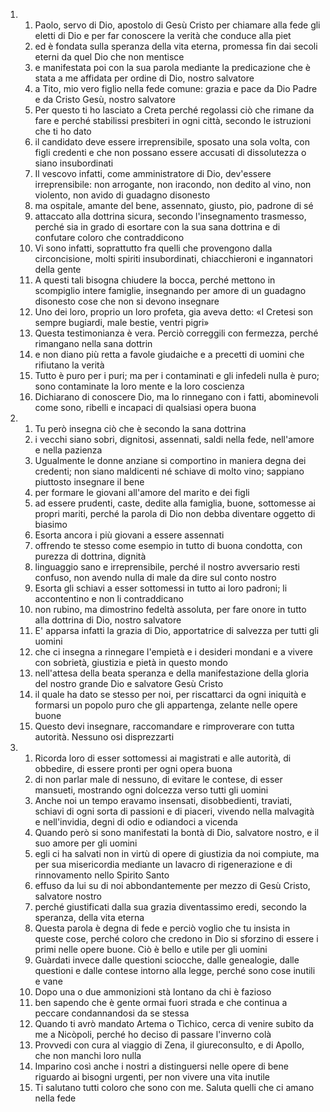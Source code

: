 <ol>
  <li>
    <ol>
      <li>Paolo, servo di Dio, apostolo di Gesù Cristo per chiamare alla fede gli eletti di Dio e per far conoscere la verità che conduce alla piet</li>
      <li>ed è fondata sulla speranza della vita eterna, promessa fin dai secoli eterni da quel Dio che non mentisce</li>
      <li>e manifestata poi con la sua parola mediante la predicazione che è stata a me affidata per ordine di Dio, nostro salvatore</li>
      <li>a Tito, mio vero figlio nella fede comune: grazia e pace da Dio Padre e da Cristo Gesù, nostro salvatore</li>
      <li>Per questo ti ho lasciato a Creta perché regolassi ciò che rimane da fare e perché stabilissi presbiteri in ogni città, secondo le istruzioni che ti ho dato</li>
      <li>il candidato deve essere irreprensibile, sposato una sola volta, con figli credenti e che non possano essere accusati di dissolutezza o siano insubordinati</li>
      <li>Il vescovo infatti, come amministratore di Dio, dev'essere irreprensibile: non arrogante, non iracondo, non dedito al vino, non violento, non avido di guadagno disonesto</li>
      <li>ma ospitale, amante del bene, assennato, giusto, pio, padrone di sé</li>
      <li>attaccato alla dottrina sicura, secondo l'insegnamento trasmesso, perché sia in grado di esortare con la sua sana dottrina e di confutare coloro che contraddicono</li>
      <li>Vi sono infatti, soprattutto fra quelli che provengono dalla circoncisione, molti spiriti insubordinati, chiacchieroni e ingannatori della gente</li>
      <li>A questi tali bisogna chiudere la bocca, perché mettono in scompiglio intere famiglie, insegnando per amore di un guadagno disonesto cose che non si devono insegnare</li>
      <li>Uno dei loro, proprio un loro profeta, gia aveva detto: «I Cretesi son sempre bugiardi, male bestie, ventri pigri»</li>
      <li>Questa testimonianza è vera. Perciò correggili con fermezza, perché rimangano nella sana dottrin</li>
      <li>e non diano più retta a favole giudaiche e a precetti di uomini che rifiutano la verità</li>
      <li>Tutto è puro per i puri; ma per i contaminati e gli infedeli nulla è puro; sono contaminate la loro mente e la loro coscienza</li>
      <li>Dichiarano di conoscere Dio, ma lo rinnegano con i fatti, abominevoli come sono, ribelli e incapaci di qualsiasi opera buona</li>
    </ol>
  </li>
  <li>
    <ol>
      <li>Tu però insegna ciò che è secondo la sana dottrina</li>
      <li>i vecchi siano sobri, dignitosi, assennati, saldi nella fede, nell'amore e nella pazienza</li>
      <li>Ugualmente le donne anziane si comportino in maniera degna dei credenti; non siano maldicenti né schiave di molto vino; sappiano piuttosto insegnare il bene</li>
      <li>per formare le giovani all'amore del marito e dei figli</li>
      <li>ad essere prudenti, caste, dedite alla famiglia, buone, sottomesse ai propri mariti, perché la parola di Dio non debba diventare oggetto di biasimo</li>
      <li>Esorta ancora i più giovani a essere assennati</li>
      <li>offrendo te stesso come esempio in tutto di buona condotta, con purezza di dottrina, dignità</li>
      <li>linguaggio sano e irreprensibile, perché il nostro avversario resti confuso, non avendo nulla di male da dire sul conto nostro</li>
      <li>Esorta gli schiavi a esser sottomessi in tutto ai loro padroni; li accontentino e non li contraddicano</li>
      <li>non rubino, ma dimostrino fedeltà assoluta, per fare onore in tutto alla dottrina di Dio, nostro salvatore</li>
      <li>E' apparsa infatti la grazia di Dio, apportatrice di salvezza per tutti gli uomini</li>
      <li>che ci insegna a rinnegare l'empietà e i desideri mondani e a vivere con sobrietà, giustizia e pietà in questo mondo</li>
      <li>nell'attesa della beata speranza e della manifestazione della gloria del nostro grande Dio e salvatore Gesù Cristo</li>
      <li>il quale ha dato se stesso per noi, per riscattarci da ogni iniquità e formarsi un popolo puro che gli appartenga, zelante nelle opere buone</li>
      <li>Questo devi insegnare, raccomandare e rimproverare con tutta autorità. Nessuno osi disprezzarti</li>
    </ol>
  </li>
  <li>
    <ol>
      <li>Ricorda loro di esser sottomessi ai magistrati e alle autorità, di obbedire, di essere pronti per ogni opera buona</li>
      <li>di non parlar male di nessuno, di evitare le contese, di esser mansueti, mostrando ogni dolcezza verso tutti gli uomini</li>
      <li>Anche noi un tempo eravamo insensati, disobbedienti, traviati, schiavi di ogni sorta di passioni e di piaceri, vivendo nella malvagità e nell'invidia, degni di odio e odiandoci a vicenda</li>
      <li>Quando però si sono manifestati la bontà di Dio, salvatore nostro, e il suo amore per gli uomini</li>
      <li>egli ci ha salvati non in virtù di opere di giustizia da noi compiute, ma per sua misericordia mediante un lavacro di rigenerazione e di rinnovamento nello Spirito Santo</li>
      <li>effuso da lui su di noi abbondantemente per mezzo di Gesù Cristo, salvatore nostro</li>
      <li>perché giustificati dalla sua grazia diventassimo eredi, secondo la speranza, della vita eterna</li>
      <li>Questa parola è degna di fede e perciò voglio che tu insista in queste cose, perché coloro che credono in Dio si sforzino di essere i primi nelle opere buone. Ciò è bello e utile per gli uomini</li>
      <li>Guàrdati invece dalle questioni sciocche, dalle genealogie, dalle questioni e dalle contese intorno alla legge, perché sono cose inutili e vane</li>
      <li>Dopo una o due ammonizioni stà lontano da chi è fazioso</li>
      <li>ben sapendo che è gente ormai fuori strada e che continua a peccare condannandosi da se stessa</li>
      <li>Quando ti avrò mandato Artema o Tìchico, cerca di venire subito da me a Nicòpoli, perché ho deciso di passare l'inverno colà</li>
      <li>Provvedi con cura al viaggio di Zena, il giureconsulto, e di Apollo, che non manchi loro nulla</li>
      <li>Imparino così anche i nostri a distinguersi nelle opere di bene riguardo ai bisogni urgenti, per non vivere una vita inutile</li>
      <li>Ti salutano tutti coloro che sono con me. Saluta quelli che ci amano nella fede</li>
    </ol>
  </li>
</ol>